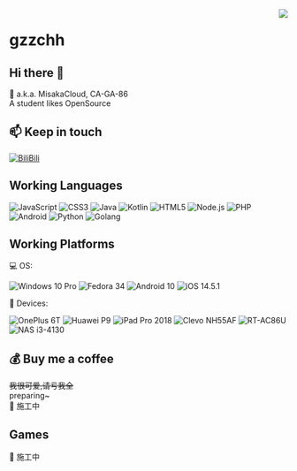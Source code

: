 <img align="right" src="https://github-readme-stats.vercel.app/api?username=gzzchh&show_icons=true&hide_border=true&theme=vue-dark&include_all_commits_disable=false&custom_title=Meow~&count_private=true">

# gzzchh

## Hi there 👋

💬 a.k.a. MisakaCloud, CA-GA-86  
A student likes OpenSource

## 📫 Keep in touch

[![BiliBili](https://img.shields.io/badge/-GCC酱-00a1d6?style=flat-square&logo=bilibili&logoColor=fff)](https://space.bilibili.com/2493869)

## Working Languages

![JavaScript](https://img.shields.io/badge/-JavaScript-e5cd0c?style=flat-square&logo=JavaScript&labelColor=f7df1e&logoColor=000)
![CSS3](https://img.shields.io/badge/-CSS3-1572b6?style=flat-square&logo=CSS3&labelColor=1572b6)
![Java](https://img.shields.io/badge/-Java-ce0000?style=flat-square&logo=Java&logoColor=fff)
![Kotlin](https://img.shields.io/badge/-Kotlin-ed7e22?style=flat-square&logo=Kotlin&logoColor=fff)
![HTML5](https://img.shields.io/badge/-HTML5-e34f26?style=flat-square&logo=HTML5&logoColor=fff)
![Node.js](https://img.shields.io/badge/-Node.js-339933?style=flat-square&logo=Node.js&logoColor=fff)
![PHP](https://img.shields.io/badge/-PHP-8892bf?style=flat-square&logo=PHP&logoColor=fff)
![Android](https://img.shields.io/badge/-Android-3ddc84?style=flat-square&logo=android&logoColor=fff)
![Python](https://img.shields.io/badge/-Python-3776ab?style=flat-square&logo=python&logoColor=fff)
![Golang](https://img.shields.io/badge/-Golang-00ADD8?style=flat-square&logo=go&logoColor=fff)

## Working Platforms

💻 OS:

![Windows 10 Pro](https://img.shields.io/badge/Windows%2010%20Pro-00adef?style=flat-square&logo=windows&logoColor=ffffff)
![Fedora 34](https://img.shields.io/badge/Fedora%2034-4da3da?style=flat-square&logo=fedora&logoColor=ffffff)
![Android 10](https://img.shields.io/badge/Android%2010-3ddc84?style=flat-square&logo=android&logoColor=ffffff)
![iOS 14.5.1](https://img.shields.io/badge/iOS%2014.5.1-000000?style=flat-square&logo=iOS&logoColor=ffffff)

📱 Devices:

![OnePlus 6T](https://img.shields.io/badge/OnePlus%206T-f5010c?style=flat-square&logo=oneplus&logoColor=ffffff)
![Huawei P9](https://img.shields.io/badge/Huawei%20P9-ff0000?style=flat-square&logo=huawei&logoColor=ffffff)
![iPad Pro 2018](https://img.shields.io/badge/iPad%20Pro%202018-a2aaad?style=flat-square&logo=apple&logoColor=ffffff)
![Clevo NH55AF](https://img.shields.io/badge/Clevo%20NH55AF-ED1C24?style=flat-square&logo=amd&logoColor=ffffff)
![RT-AC86U](https://img.shields.io/badge/RT--AC86U-000000?style=flat-square&logo=asus&logoColor=ffffff)
![NAS i3-4130](https://img.shields.io/badge/NAS%20i3--4130-0071C5?style=flat-square&logo=intel&logoColor=ffffff)

## 💰 Buy me a coffee

~~我很可爱,请亏我全~~  
preparing~  
🚧 施工中

## Games

🚧 施工中

